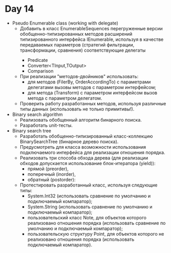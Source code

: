 # Day 14
* Pseudo Enumerable class (working with delegate)
  * Добавить в класс EnumerableSequences перегруженные версии обобщенно-типизированных методов расширений типизированного интерфейса IEnumerable<T>, используя в качестве передаваемых параметров (стратегий фильтрации, трансформации, сравнения) соответствующие делегаты
    * Predicate<T>
    * Converter<TInput,TOutput>
    * Comparison<T>
  * При реализации "методов-двойников" использовать:
    * для методов (FilerBy, OrderAccordingTo) с параметрами делегатами вызовы методов с параметром интерфейсом;
    * для метода (Transform) с параметром интерфейсом вызов метода с параметром делегатом.
  * Проверить работу разработанных методов, используя различные типы данных (использовать не только примитивы!).
* Binary search algorithm
  * Реализовать обобщенный алгоритм бинарного поиска.
  * Разработать unit-тесты.
* Binary search tree
  * Разработать обобщенно-типизированный класс-коллекцию BinarySearchTree (бинарное дерево поиска).
  * Предусмотреть для класса возможности использования подключаемого интерфейса для реализации отношения порядка.
  * Реализовать три способа обхода дерева (для реализации обходов допускается использование блок-итератора (yield)):
    * прямой (preorder),
    * поперечный (inorder),
    * обратный (postorder):
  * Протестировать разработанный класс, используя следующие типы:
    * System.Int32 (использовать сравнение по умолчанию и подключаемый компаратор);
    * System.String (использовать сравнение по умолчанию и подключаемый компаратор);
    * пользовательский класс Note, для объектов которого реализовано отношения порядка (использовать сравнение по умолчанию и подключаемый компаратор);
    * пользовательскую структуру Point, для объектов которого не реализовано отношения порядка (использовать подключаемый компаратор).
